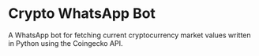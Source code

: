 # Crypto WhatsApp Bot
A WhatsApp bot for fetching current cryptocurrency market values written in Python using the Coingecko API.
